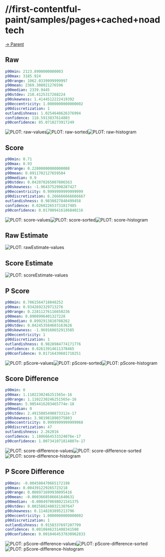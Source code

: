 
# //first-contentful-paint/samples/pages+cached+noadtech

[→ Parent](../..)


## Raw


```yaml
p90min: 2123.8900000000003
p90max: 3185.924
p90range: 1062.0339999999997
p90mean: 2369.308021276596
p90median: 2339.9445
p90stdev: 210.4125317268224
p90skewness: 1.4144512222419392
p90eccentricity: 1.0000000000000002
p90discretization: 1
outlandishness: 1.0254648626376994
confidence: 118.5913837614803
p90confidence: 85.0718273917249

```

![PLOT: raw-values](./raw/values.svg)![PLOT: raw-sorted](./raw/sorted.svg)![PLOT: raw-histogram](./raw/histogram.svg)
## Score


```yaml
p90min: 0.71
p90max: 0.93
p90range: 0.22000000000000008
p90mean: 0.8911702127659584
p90median: 0.9
p90stdev: 0.042070265007806563
p90skewness: -1.9643752998287427
p90eccentricity: 0.9999999999999999
p90discretization: 6.266666666666667
outlandishness: 0.9830827840499458
confidence: 0.026022653731817485
p90confidence: 0.017009416186840216

```

![PLOT: score-values](./score/values.svg)![PLOT: score-sorted](./score/sorted.svg)![PLOT: score-histogram](./score/histogram.svg)
## Raw Estimate

![PLOT: rawEstimate-values](./rawEstimate/values.svg)
## Score Estimate

![PLOT: scoreEstimate-values](./scoreEstimate/values.svg)
## P Score


```yaml
p90min: 0.7061564718048252
p90max: 0.9342692329713276
p90range: 0.22811276116650236
p90mean: 0.8908996401327228
p90median: 0.8992913810708262
p90stdev: 0.042453584603163626
p90skewness: -1.969160652913585
p90eccentricity: 1
p90discretization: 1
outlandishness: 0.9828984774171776
confidence: 0.02613914611378465
p90confidence: 0.01716439601710251

```

![PLOT: pScore-values](./pScore/values.svg)![PLOT: pScore-sorted](./pScore/sorted.svg)![PLOT: pScore-histogram](./pScore/histogram.svg)
## Score Difference


```yaml
p90min: 0
p90max: 1.1102230246251565e-16
p90range: 1.1102230246251565e-16
p90mean: 5.9054416203465774e-18
p90median: 0
p90stdev: 2.4915085490873312e-17
p90skewness: 3.981981890375803
p90eccentricity: 0.9999999999999968
p90discretization: 47
outlandishness: 2.262016
confidence: 1.1806664533324076e-17
p90confidence: 1.007341071814807e-17

```

![PLOT: score-difference-values](./score-difference/values.svg)![PLOT: score-difference-sorted](./score-difference/sorted.svg)![PLOT: score-difference-histogram](./score-difference/histogram.svg)
## P Score Difference


```yaml
p90min: -0.004580470665172198
p90max: 0.004391229265723218
p90range: 0.008971699930895416
p90mean: -0.0003668586661640631
p90median: -0.0004970698021541375
p90stdev: 0.0025882480321307647
p90skewness: 0.1148283895213796
p90eccentricity: 1.0000000000000002
p90discretization: 1
outlandishness: 0.9158337697207799
confidence: 0.0010846231408341508
p90confidence: 0.0010464537830962833

```

![PLOT: pScore-difference-values](./pScore-difference/values.svg)![PLOT: pScore-difference-sorted](./pScore-difference/sorted.svg)![PLOT: pScore-difference-histogram](./pScore-difference/histogram.svg)